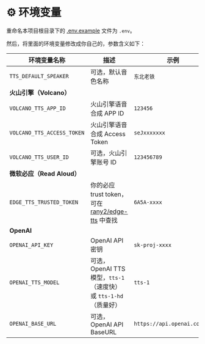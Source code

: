 # ⚙️ 环境变量

重命名本项目根目录下的 [.env.example](https://github.com/idootop/mi-gpt-tts/blob/main/.env.example) 文件为 `.env`。

然后，将里面的环境变量修改成你自己的，参数含义如下：

| 环境变量名称               | 描述                                                                                 | 示例                        |
| -------------------------- | ------------------------------------------------------------------------------------ | --------------------------- |
| `TTS_DEFAULT_SPEAKER`      | 可选，默认音色名称                                                                   | `东北老铁`                  |
| **火山引擎（Volcano）**    |                                                                                      |                             |
| `VOLCANO_TTS_APP_ID`       | 火山引擎语音合成 APP ID                                                              | `123456`                    |
| `VOLCANO_TTS_ACCESS_TOKEN` | 火山引擎语音合成 Access Token                                                        | `seJxxxxxxx`                |
| `VOLCANO_TTS_USER_ID`      | 可选，火山引擎账号 ID                                                                | `123456789`                 |
| **微软必应（Read Aloud）** |                                                                                      |                             |
| `EDGE_TTS_TRUSTED_TOKEN`   | 你的必应 trust token，可在[rany2/edge-tts](https://github.com/rany2/edge-tts) 中查找 | `6A5A-xxxx`                 |
| **OpenAI**                 |                                                                                      |                             |
| `OPENAI_API_KEY`           | OpenAI API 密钥                                                                      | `sk-proj-xxxx`              |
| `OPENAI_TTS_MODEL`         | 可选， OpenAI TTS 模型，`tts-1`（速度快） 或 `tts-1-hd`（质量好）                    | `tts-1`                     |
| `OPENAI_BASE_URL`          | 可选，OpenAI API BaseURL                                                             | `https://api.openai.com/v1` |
